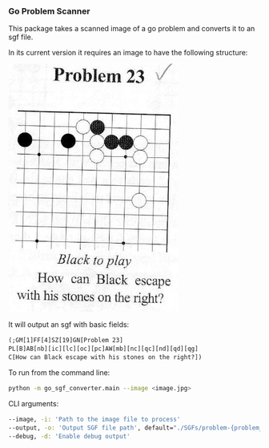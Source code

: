 ### Go Problem Scanner

This package takes a scanned image of a go problem and converts it to an sgf file.

In its current version it requires an image to have the following structure:

![Problem image](/problem_images/problem-23.jpg)

It will output an sgf with basic fields:

```txt
(;GM[1]FF[4]SZ[19]GN[Problem 23]
PL[B]AB[nb][ic][lc][oc][pc]AW[mb][nc][qc][nd][qd][qg]
C[How can Black escape with his stones on the right?])
```

To run from the command line:

```bash
python -m go_sgf_converter.main --image <image.jpg>
```

CLI arguments:

```bash
--image, -i: 'Path to the image file to process'
--output, -o: 'Output SGF file path', default="./SGFs/problem-{problem_num}.sgf"
--debug, -d: 'Enable debug output'
```